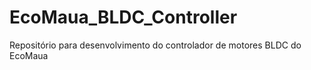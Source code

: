 # EcoMaua_BLDC_Controller
Repositório para desenvolvimento do controlador de motores BLDC do EcoMaua
